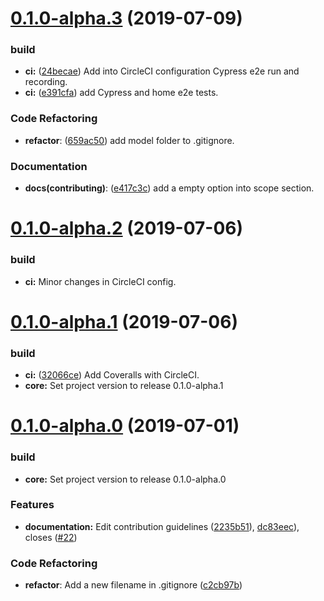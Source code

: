 <a name="0.1.0-alpha.3"></a>
# [0.1.0-alpha.3](#) (2019-07-09)

### build

- **ci:** ([24becae](24becae)) Add into CircleCI configuration Cypress e2e run and recording. 
- **ci:** ([e391cfa](e391cfa)) add Cypress and home e2e tests.

### Code Refactoring

- **refactor**: ([659ac50](659ac50)) add model folder to .gitignore.

### Documentation

- **docs(contributing)**: ([e417c3c](e417c3c)) add a empty option into scope section.

<a name="0.1.0-alpha.2"></a>
# [0.1.0-alpha.2](#) (2019-07-06)

### build

* **ci:** Minor changes in CircleCI config.

<a name="0.1.0-alpha.1"></a>
# [0.1.0-alpha.1](#) (2019-07-06)

### build

* **ci:** ([32066ce](32066ce)) Add Coveralls with CircleCI.
* **core:** Set project version to release 0.1.0-alpha.1


<a name="0.1.0-alpha.0"></a>
# [0.1.0-alpha.0](#) (2019-07-01)

<!-- ### Bug Fixes -->

### build

* **core:** Set project version to release 0.1.0-alpha.0

<!-- ### Dependency updates -->

### Features

* **documentation:** Edit contribution guidelines ([2235b51](https://github.com/al3j4ndr1x/project-su/commit/2235b51)), [dc83eec](https://github.com/al3j4ndr1x/project-su/commit/dc83eec)), closes ([#22](https://github.com/al3j4ndr1x/project-su/issues/22))

### Code Refactoring

- **refactor**: Add a new filename in .gitignore ([c2cb97b](https://github.com/al3j4ndr1x/project-su/commit/c2cb97b))

<!-- ### Performance Improvements

### DEPRECATIONS

### BREAKING CHANGES -->
